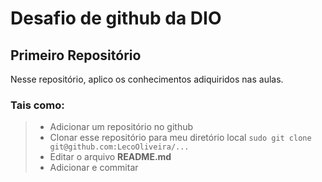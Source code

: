 # Desafio de github da __**DIO**__
## Primeiro Repositório

Nesse repositório, aplico os conhecimentos adiquiridos nas aulas.

### Tais como:

> - Adicionar um repositório no github
> - Clonar esse repositório para meu diretório local
>``` sudo git clone git@github.com:LecoOliveira/... ```
> - Editar o arquivo **README.md**
> - Adicionar e commitar
